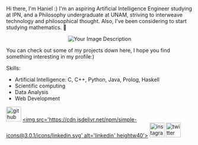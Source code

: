 Hi there, I'm Haniel :)
I'm an aspiring Artificial Intelligence Engineer studying at IPN, and a Philosophy undergraduate at UNAM, striving to interweave technology and philosophical thought. Also, I've been considering to start studying mathematics. 👀

<div align="center">
  <img src="https://i.imgur.com/J9GJPma.jpg" alt="Your Image Description">
</div>

You can check out some of my projects down here, I hope you find something interesting in my profile:)

Skills: 
- Artificial Intelligence: C, C++, Python, Java, Prolog,  Haskell         
- Scientific computing               
- Data Analysis
- Web Development


[<img src='https://cdn.jsdelivr.net/npm/simple-icons@3.0.1/icons/github.svg' alt='github' height='40'>](https://github.com/HanielUlises/)  [<img src='https://cdn.jsdelivr.net/npm/simple-icons@3.0.1/icons/linkedin.svg' alt='linkedin' heightw40'>](https://www.linkedin.com/in/haniel-ulises-vásquez-morales//)  [<img src='https://cdn.jsdelivr.net/npm/simple-icons@3.0.1/icons/instagram.svg' alt='instagram' height='40'>](https://www.instagram.com/@haniel_ulises/)  [<img src='https://cdn.jsdelivr.net/npm/simple-icons@3.0.1/icons/twitter.svg' alt='twitter' height='40'>](https://twitter.com/@haniel_ulises)
